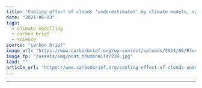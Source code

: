 ```yaml
---
title: "Cooling effect of clouds ‘underestimated’ by climate models, says new study"
date: "2021-06-03"
tags: 
  - climate modelling
  - carbon brief
  - science
source: "carbon brief"
image_url: "https://www.carbonbrief.org/wp-content/uploads/2021/06/Blue-sky-with-clouds-583x372.jpg"
image_fp: "/assets/img/post_thumbnails/224.jpg"
lead: ""
article_url: "https://www.carbonbrief.org/cooling-effect-of-clouds-underestimated-by-climate-models-says-new-study"
---
```


---
